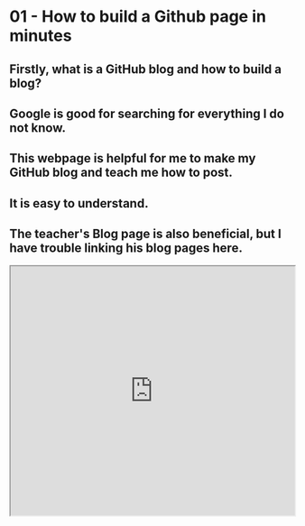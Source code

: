 # 01 - How to build a Github page in minutes

## Firstly, what is a GitHub blog and how to build a blog?
## Google is good for searching for everything I do not know.
## This webpage is helpful for me to make my GitHub blog and teach me how to post. 
## It is easy to understand.
## The teacher's Blog page is also beneficial, but I have trouble linking his blog pages here.

<iframe width="100%" height=442 src="https://chadbaldwin.net/2021/03/14/how-to-build-a-sql-blog.html"></iframe>
